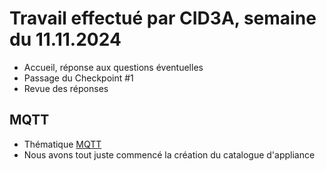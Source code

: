 # Travail effectué par CID3A, semaine du 11.11.2024

- Accueil, réponse aux questions éventuelles
- Passage du Checkpoint #1
- Revue des réponses

## MQTT

- Thématique [MQTT](../thematiques/04-MQTT.md)
- Nous avons tout juste commencé la création du catalogue d'appliance